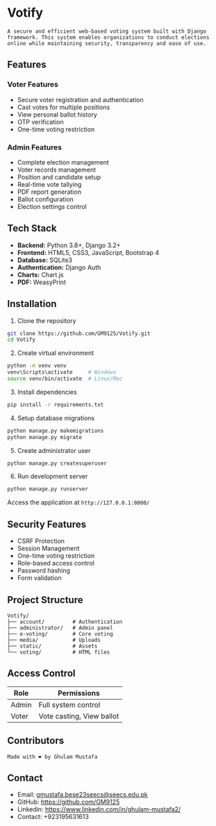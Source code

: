 # Votify
```
A secure and efficient web-based voting system built with Django framework. This system enables organizations to conduct elections online while maintaining security, transparency and ease of use.
```
## Features

### Voter Features
- Secure voter registration and authentication
- Cast votes for multiple positions
- View personal ballot history
- OTP verification
- One-time voting restriction

### Admin Features  
- Complete election management
- Voter records management
- Position and candidate setup
- Real-time vote tallying
- PDF report generation
- Ballot configuration
- Election settings control

## Tech Stack
- **Backend:** Python 3.8+, Django 3.2+
- **Frontend:** HTML5, CSS3, JavaScript, Bootstrap 4
- **Database:** SQLite3
- **Authentication:** Django Auth
- **Charts:** Chart.js
- **PDF:** WeasyPrint


## Installation

1. Clone the repository
```bash
git clone https://github.com/GM9125/Votify.git
cd Votify
```

2. Create virtual environment
```bash
python -m venv venv
venv\Scripts\activate     # Windows
source venv/bin/activate  # Linux/Mac
```

3. Install dependencies
```bash
pip install -r requirements.txt
```

4. Setup database migrations
```bash
python manage.py makemigrations
python manage.py migrate
```

5. Create administrator user
```bash
python manage.py createsuperuser
```

6. Run development server
```bash
python manage.py runserver
```

Access the application at `http://127.0.0.1:8000/`


## Security Features

- CSRF Protection
- Session Management
- One-time voting restriction
- Role-based access control
- Password hashing
- Form validation

## Project Structure
```
Votify/
├── account/         # Authentication
├── administrator/   # Admin panel
├── e-voting/        # Core voting
├── media/           # Uploads
├── static/          # Assets
└── voting/          # HTML files
```

## Access Control

| Role  | Permissions |
|-------|-------------|
| Admin | Full system control|
| Voter | Vote casting, View ballot|


## Contributors

```
Made with ❤️ by Ghulam Mustafa
```

## Contact

- Email: gmustafa.bese23seecs@seecs.edu.pk
- GitHub: https://github.com/GM9125
- Linkedin: https://www.linkedin.com/in/ghulam-mustafa2/
- Contact: +923195631613
